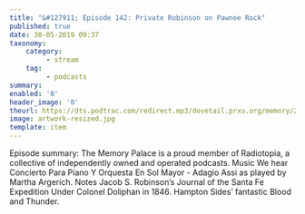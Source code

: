 ```yaml
---
title: "&#127911; Episode 142: Private Robinson on Pawnee Rock"
published: true
date: 30-05-2019 09:37
taxonomy:
    category:
         - stream
    tag:
         - podcasts
summary:
enabled: '0'
header_image: '0'
theurl: https://dts.podtrac.com/redirect.mp3/dovetail.prxu.org/memory/27dcf12e-049e-4391-8177-a286797e7a9e/thememorypalace.mp3
image: artwork-resized.jpg
template: item
---
```

 
Episode summary: The Memory Palace is a proud member of Radiotopia, a collective of independently owned and operated podcasts. Music We hear Concierto Para Piano Y Orquesta En Sol Mayor - Adagio Assi as played by Martha Argerich. Notes Jacob S. Robinson’s Journal of the Santa Fe Expedition Under Colonel Doliphan in 1846. Hampton Sides’ fantastic Blood and Thunder.
